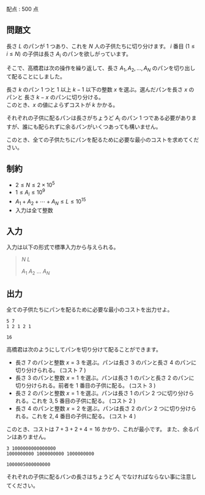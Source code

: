 配点 : $500$ 点

## 問題文

長さ $L$ のパンが $1$ つあり、これを $N$ 人の子供たちに切り分けます。
$i$ 番目 $(1\leq i\leq N)$ の子供は長さ $A_i$ のパンを欲しがっています。

そこで、高橋君は次の操作を繰り返して、長さ $A_1,A_2,\ldots,A_N$ のパンを切り出して配ることにしました。

長さ $k$ のパン $1$ つと $1$ 以上 $k-1$ 以下の整数 $x$ を選ぶ。選んだパンを長さ $x$ のパンと 長さ $k-x$ のパンに切り分ける。 <br>
このとき、$x$ の値によらずコストが $k$ かかる。

それぞれの子供に配るパンは長さがちょうど $A_i$ のパン $1$ つである必要がありますが、誰にも配られずに余るパンがいくつあっても構いません。

このとき、全ての子供たちにパンを配るために必要な最小のコストを求めてください。

## 制約

- $2 \leq N \leq 2\times 10^5$
- $1\leq A_i\leq 10^9$
- $A_1+A_2+\cdots+A_N\leq L\leq 10^{15}$
- 入力は全て整数

## 入力

入力は以下の形式で標準入力から与えられる。

> $N$ $L$
> 
> $A_1$ $A_2$ $\ldots$ $A_N$

## 出力

全ての子供たちにパンを配るために必要な最小のコストを出力せよ。

```input1
5 7
1 2 1 2 1
```

```output1
16
```

高橋君は次のようにしてパンを切り分けて配ることができます。

- 長さ $7$ のパンと整数 $x=3$ を選ぶ。パンは長さ $3$ のパンと長さ $4$ のパンに切り分けられる。 (コスト $7$ )
- 長さ $3$ のパンと整数 $x=1$ を選ぶ。パンは長さ $1$ のパンと長さ $2$ のパンに切り分けられる。前者を $1$ 番目の子供に配る。 (コスト $3$ )
- 長さ $2$ のパンと整数 $x=1$ を選ぶ。パンは長さ $1$ のパン $2$ つに切り分けられる。これを $3,5$ 番目の子供に配る。 (コスト $2$ )
- 長さ $4$ のパンと整数 $x=2$ を選ぶ。パンは長さ $2$ のパン $2$ つに切り分けられる。これを $2,4$ 番目の子供に配る。 (コスト $4$ )

このとき、コストは $7+3+2+4=16$ かかり、これが最小です。
また、余るパンはありません。

```input2
3 1000000000000000
1000000000 1000000000 1000000000
```

```output2
1000005000000000
```

それぞれの子供に配るパンの長さはちょうど $A_i$ でなければならない事に注意してください。